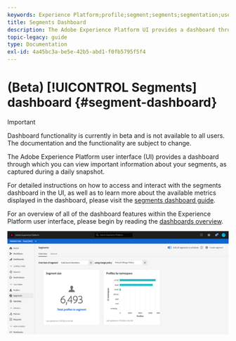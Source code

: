 ```yaml
---
keywords: Experience Platform;profile;segment;segments;segmentation;user interface;UI;customization;segment dashboard;dashboard
title: Segments Dashboard
description: The Adobe Experience Platform UI provides a dashboard through which you can view important metrics related to segments created and maintained by your organization. 
topic-legacy: guide
type: Documentation
exl-id: 4a45bc3a-be5e-42b5-abd1-f0fb5795f5f4
---
```

# (Beta) [!UICONTROL Segments] dashboard {#segment-dashboard}

>[!IMPORTANT]
>
>Dashboard functionality is currently in beta and is not available to all users. The documentation and the functionality are subject to change.

The Adobe Experience Platform user interface (UI) provides a dashboard through which you can view important information about your segments, as captured during a daily snapshot. 

For detailed instructions on how to access and interact with the segments dashboard in the UI, as well as to learn more about the available metrics displayed in the dashboard, please visit the [segments dashboard guide](../../dashboards/guides/segments.md).  

For an overview of all of the dashboard features within the Experience Platform user interface, please begin by reading the [dashboards overview](../../dashboards/home.md).

![](../images/ui/segment-dashboard/dashboard-overview.png)
